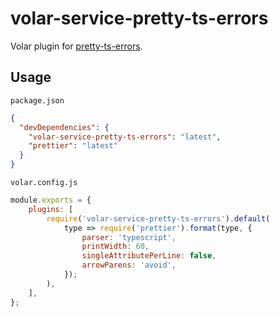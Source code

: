 # volar-service-pretty-ts-errors

Volar plugin for [pretty-ts-errors](https://github.com/yoavbls/pretty-ts-errors).

## Usage

`package.json`

```json
{
  "devDependencies": {
    "volar-service-pretty-ts-errors": "latest",
    "prettier": "latest"
  }
}
```

`volar.config.js`

```js
module.exports = {
	plugins: [
		require('volar-service-pretty-ts-errors').default(
			type => require('prettier').format(type, {
				parser: 'typescript',
				printWidth: 60,
				singleAttributePerLine: false,
				arrowParens: 'avoid',
			});
		),
	],
};
```
